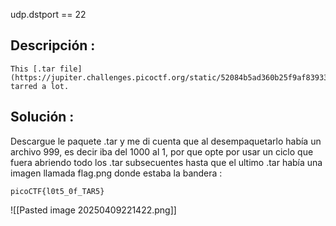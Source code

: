 udp.dstport == 22
## Descripción :
	This [.tar file](https://jupiter.challenges.picoctf.org/static/52084b5ad360b25f9af83933114324e0/1000.tar) got tarred a lot.
## Solución :
Descargue le paquete .tar y me di cuenta que al desempaquetarlo había un archivo 999, es decir iba del 1000 al 1, por que opte por usar un ciclo que fuera abriendo todo los .tar subsecuentes hasta que el ultimo .tar había una imagen llamada flag.png donde estaba la bandera :

	picoCTF{l0t5_0f_TAR5}

![[Pasted image 20250409221422.png]]
